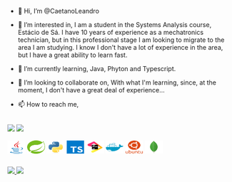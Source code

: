 - 👋 Hi, I’m @CaetanoLeandro

- 👀 I’m interested in,
I am a  student in the Systems Analysis course, Estácio de Sá.
I have 10 years of experience as a mechatronics technician, but in this professional stage I am looking to migrate to the area I am studying. 
I know I don't have a lot of experience in the area, but I have a great ability to learn fast. 

- 🌱 I’m currently learning, Java, Phyton and Typescript.

- 💞️ I’m looking to collaborate on,
With what I'm learning, since, at the moment, I don't have a great deal of experience...

- 📫 How to reach me,
<!---
CaetanoLeandro/CaetanoLeandro is a ✨ special ✨ repository because its `README.md` (this file) appears on your GitHub profile.
You can click the Preview link to take a look at your changes.
--->
<div style="display: inline_block"><br>
  <a href = "mailto:contatolcaetano30@gmail.com"><img src="https://img.shields.io/badge/-Gmail-%23333?style=for-the-badge&logo=gmail&logoColor=white" target="_blank"></a>
  <a href="https://www.linkedin.com/in/leandro-caetano-da-silva-189b4647/" target="_blank"><img src="https://img.shields.io/badge/-LinkedIn-%230077B5?style=for-the-badge&logo=linkedin&logoColor=white" target="_blank"></a> 
 <div style="display: inline_block"><br>
<img align="center" alt="LCS-JAVA" height="30" width="40" src="https://raw.githubusercontent.com/devicons/devicon/master/icons/java/java-original.svg">
  <img align="center" alt="LCS-spring" height="30" width="40" src="https://raw.githubusercontent.com/devicons/devicon/master/icons/spring/spring-original.svg">
<img align="center" alt="LCS-phyton" height="30" width="40" src="https://raw.githubusercontent.com/devicons/devicon/master/icons/python/python-original.svg">
<img align="center" alt="LCS - typescript" height="30" width="40" src="https://raw.githubusercontent.com/devicons/devicon/master/icons/typescript/typescript-plain.svg">
 <img align="center" alt="LCS-jetbrains" height="30" width="40" src="https://raw.githubusercontent.com/devicons/devicon/master/icons/jetbrains/jetbrains-original.svg">
 <img align="center" alt="LCS -docker" height="30" width="40" src="https://raw.githubusercontent.com/devicons/devicon/master/icons/docker/docker-plain.svg">
<img align="center" alt="LCS-ubuntu" height="30" width="40" src="https://raw.githubusercontent.com/devicons/devicon/master/icons/ubuntu/ubuntu-plain-wordmark.svg">
   <img align="center" alt="LCS-mongodb" height="30" width="40" src="https://raw.githubusercontent.com/devicons/devicon/master/icons/mongodb/mongodb-original.svg">
</div>
  
  ##
 
<div> 
  <a href="https://github.com/CaetanoLeandro">
  <img height="180em" src="https://github-readme-stats.vercel.app/api?username=CaetanoLeandro&show_icons=true&theme=dark&include_all_commits=true&count_private=true"/>
    <img height="180em" src="https://github-readme-stats.vercel.app/api/top-langs/?username=CaetanoLeandro&layout=compact&langs_count=7&theme=dark"/>

 
</div>
